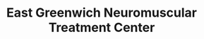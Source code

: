 ---
title: "East Greenwich Neuromuscular Treatment Center"
url: /east-greenwich/east-greenwich-neuromuscular-treatment-center/
shop: massage
---